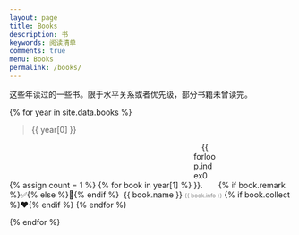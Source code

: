 ```yaml
---
layout: page
title: Books
description: 书
keywords: 阅读清单
comments: true
menu: Books
permalink: /books/
---
```




这些年读过的一些书。限于水平关系或者优先级，部分书籍未曾读完。


{% for year in site.data.books %}

> {{ year[0] }}

{% assign count = 1 %}
{% for book in year[1] %}
<span style="display:inline-block;text-indent:1em;width: 40px;">{{ forloop.index0 }}.</span>
<span>{% if book.remark %}&#x2705;{% else %}&#x1f4d6;{% endif %}&nbsp;</span>
<span>{{ book.name }}</span> 
<span style="color:grey;font-size:10px;vertical-align:middle;"> {{ book.info }}</span>
<span>{% if book.collect %}&#x2764;{% endif %}</span><!--五角星收藏表情，不过有点不像。&#x2b50;-->
{% endfor %}

{% endfor %}
